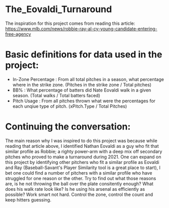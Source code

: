 # The_Eovaldi_Turnaround
The inspiration for this project comes from reading this article: 
https://www.mlb.com/news/robbie-ray-al-cy-young-candidate-entering-free-agency

# Basic definitions for data used in the project:
- In-Zone Percentage : From all total pitches in a season, what percentage where in the strike zone. (Pitches in the strike zone / Total pitches)
- BB% : What percentage of batters did Nate Eovaldi walk in a given season. (Total walks / Total batters faced)
- Pitch Usage : From all pitches thrown what were the percentages for each unqiue type of pitch. (xPitch.Type / Total Pitches) 

# Continuing the conversation:
The main reason why I was inspired to do this project was because while reading that article above, I identified Nathan Eovaldi as a guy who fit that similar profile as Robbie; a righty power-arm with a deep mix off secondary pitches who proved to make a turnaround during 2021.
One can expand on this project by identifying other pitchers who fit a similar profile as Eovaldi and Ray (Baseball-Savant's Player Similarity tool is a great place to start), I bet one could find a number of pitchers with a similar profile who have struggled for one reason or the other.
Try to find out what those reasons are, is he not throwing the ball over the plate consitently enough? What does his walk rate look like? Is he using his arsenal as efficiently as possible? 
Work smart not hard. Control the zone, control the count and keep hitters guessing. 

